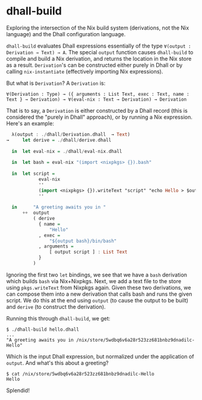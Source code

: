 # dhall-build

Exploring the intersection of the Nix build system (derivations, not the Nix language) and the Dhall configuration language.

`dhall-build` evaluates Dhall expressions essentially of the type `∀(output : Derivation → Text) → A`. The special `output` function causes `dhall-build` to compile and build a Nix derivation, and returns the location in the Nix store as a result. `Derivation`'s can be constructed either purely in Dhall or by calling `nix-instantiate` (effectively importing Nix expressions).

But what is `Derivation`? A `Derivation` is:

```
∀(Derivation : Type) → ({ arguments : List Text, exec : Text, name : Text } → Derivation) → ∀(eval-nix : Text → Derivation) → Derivation
```

That is to say, a `Derivation` is either constructed by a Dhall record (this is considered the "purely in Dhall" approach), or by running a Nix expression. Here's an example:

```haskell
  λ(output : ./dhall/Derivation.dhall  → Text)
→     let derive = ./dhall/derive.dhall 
  
  in  let eval-nix = ./dhall/eval-nix.dhall 
  
  in  let bash = eval-nix "(import <nixpkgs> {}).bash"
  
  in  let script =
            eval-nix
            ''
            (import <nixpkgs> {}).writeText "script" "echo Hello > $out"
            ''
  
  in      "A greeting awaits you in "
      ++  output
          ( derive
            { name =
                "Hello"
            , exec =
                "${output bash}/bin/bash"
            , arguments =
                [ output script ] : List Text
            }
          )
```

Ignoring the first two `let` bindings, we see that we have a `bash` derivation which builds `bash` via Nix+Nixpkgs. Next, we add a text file to the store using `pkgs.writeText` from Nixpkgs again. Given these two derivations, we can compose them into a new derivation that calls bash and runs the given script. We do this at the end using `output` (to cause the output to be built) and `derive` (to construct the derivation).

Running this through `dhall-build`, we get:

```
$ ./dhall-build hello.dhall 
...
"A greeting awaits you in /nix/store/5wdbq6v6a28r523zz681bnbz9dnadilc-Hello"
```

Which is the input Dhall expression, but normalized under the application of `output`. And what's this about a greeting?

```
$ cat /nix/store/5wdbq6v6a28r523zz681bnbz9dnadilc-Hello
Hello
```

Splendid!
